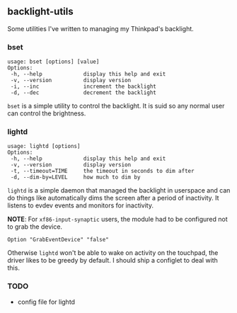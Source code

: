 ## backlight-utils

Some utilities I've written to managing my Thinkpad's backlight.

### bset

    usage: bset [options] [value]
    Options:
     -h, --help             display this help and exit
     -v, --version          display version
     -i, --inc              increment the backlight
     -d, --dec              decrement the backlight

`bset` is a simple utility to control the backlight. It is suid so
any normal user can control the brightness.

### lightd

    usage: lightd [options]
    Options:
     -h, --help             display this help and exit
     -v, --version          display version
     -t, --timeout=TIME     the timeout in seconds to dim after
     -d, --dim-by=LEVEL     how much to dim by

`lightd` is a simple daemon that managed the backlight in userspace and
can do things like automatically dims the screen after a period of
inactivity. It listens to evdev events and monitors for inactivity.

**NOTE**: For ``xf86-input-synaptic`` users, the module had to be
configured not to grab the device.

    Option "GrabEventDevice" "false"

Otherwise ``lightd`` won't be able to wake on activity on the touchpad,
the driver likes to be greedy by default. I should ship a configlet to
deal with this.

### TODO

- config file for lightd
